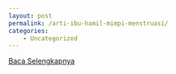 ```yaml
---
layout: post
permalink: /arti-ibu-hamil-mimpi-menstruasi/
categories:
    - Uncategorized
---
```


[Baca Selengkapnya](/02)